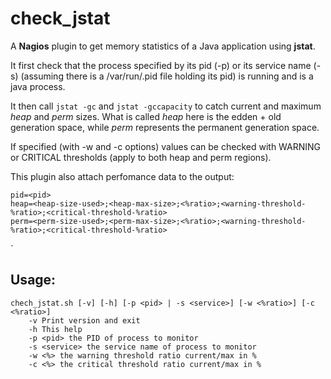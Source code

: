 check_jstat
===========

A **Nagios** plugin to get memory statistics of a Java application using **jstat**.

It first check that the process specified by its pid (-p) or its
service name (-s) (assuming there is a /var/run/<name>.pid file
holding its pid) is running and is a java process.

It then call `jstat -gc` and `jstat -gccapacity` to catch current and
maximum *heap* and *perm* sizes.
What is called *heap* here is the edden + old generation space,
while *perm* represents the permanent generation space.

If specified (with -w and -c options) values can be checked with
WARNING or CRITICAL thresholds (apply to both heap and perm regions).

This plugin also attach perfomance data to the output:

    pid=<pid>
    heap=<heap-size-used>;<heap-max-size>;<%ratio>;<warning-threshold-%ratio>;<critical-threshold-%ratio>
    perm=<perm-size-used>;<perm-max-size>;<%ratio>;<warning-threshold-%ratio>;<critical-threshold-%ratio>
`

Usage:
------

    chech_jstat.sh [-v] [-h] [-p <pid> | -s <service>] [-w <%ratio>] [-c <%ratio>]
        -v Print version and exit  
        -h This help  
        -p <pid> the PID of process to monitor  
        -s <service> the service name of process to monitor  
        -w <%> the warning threshold ratio current/max in %  
        -c <%> the critical threshold ratio current/max in %  

 
